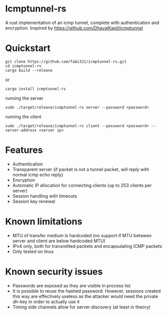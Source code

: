 # Icmptunnel-rs

A rust implementation of an icmp tunnel, complete with authentication and encryption. Inspired by
https://github.com/DhavalKapil/icmptunnel

# Quickstart

```commandline
git clone https://github.com/fabi321/icmptunnel-rs.git
cd icmptunnel-rs
cargo build --release
```
or
```commandline
cargo install icmptunnel-rs
```

running the server

```commandline
sudo ./target/release/icmptunnel-rs server --password <password>
```

running the client

```commandline
sudo ./target/release/icmptunnel-rs client --password <password> --server-address <server ip>
```

# Features

 - Authentication
 - Transparent server (if packet is not a tunnel packet, will reply with normal icmp echo reply)
 - Encryption
 - Automatic IP allocation for connecting clients (up to 253 clients per server)
 - Session handling with timeouts
 - Session key renewal

# Known limitations

 - MTU of transfer medium is hardcoded (no support if MTU between server and client are below hardcoded MTU)
 - IPv4 only, both for transmitted packets and encapsulating ICMP packets
 - Only tested on linux

# Known security issues

 - Passwords are exposed as they are visible in process list
 - It is possible to reuse the hashed password. However, sessions created this way are effectively useless as the
   attacker would need the private dh-key in order to actually use it
 - Timing side channels allow for server discovery (at least in theory)
